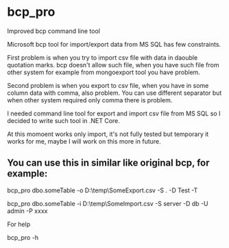 ﻿# bcp_pro
Improved bcp command line tool

Microsoft bcp tool for import/export data from MS SQL has few constraints.

First problem is when you try to import csv file with data in daouble quotation marks. bcp doesn't allow such file, when you have such file from other system for example from mongoexport tool you have problem.

Second problem is when you export to csv file, when you have in some column data with comma, also problem. You can use different separator but when other system required only comma there is problem.

I needed command line tool for export and import csv file from MS SQL so I decided to write such tool in .NET Core.

At this momoent works only import, it's not fully tested but temporary it works for me, maybe I will work on this more in future.

## You can use this in similar like original bcp, for example:

bcp_pro dbo.someTable -o D:\temp\SomeExport.csv -S . -D Test -T

bcp_pro dbo.someTable -i D:\temp\SomeImport.csv -S server -D db -U admin -P xxxx

For help

bcp_pro -h